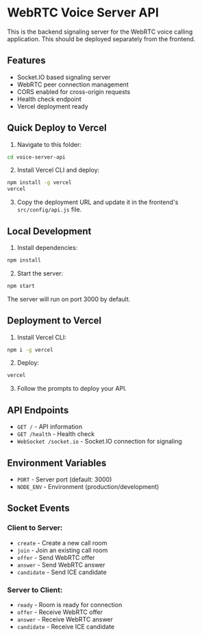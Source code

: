 # WebRTC Voice Server API

This is the backend signaling server for the WebRTC voice calling application. This should be deployed separately from the frontend.

## Features

- Socket.IO based signaling server
- WebRTC peer connection management
- CORS enabled for cross-origin requests
- Health check endpoint
- Vercel deployment ready

## Quick Deploy to Vercel

1. Navigate to this folder:
```bash
cd voice-server-api
```

2. Install Vercel CLI and deploy:
```bash
npm install -g vercel
vercel
```

3. Copy the deployment URL and update it in the frontend's `src/config/api.js` file.

## Local Development

1. Install dependencies:
```bash
npm install
```

2. Start the server:
```bash
npm start
```

The server will run on port 3000 by default.

## Deployment to Vercel

1. Install Vercel CLI:
```bash
npm i -g vercel
```

2. Deploy:
```bash
vercel
```

3. Follow the prompts to deploy your API.

## API Endpoints

- `GET /` - API information
- `GET /health` - Health check
- `WebSocket /socket.io` - Socket.IO connection for signaling

## Environment Variables

- `PORT` - Server port (default: 3000)
- `NODE_ENV` - Environment (production/development)

## Socket Events

### Client to Server:
- `create` - Create a new call room
- `join` - Join an existing call room
- `offer` - Send WebRTC offer
- `answer` - Send WebRTC answer
- `candidate` - Send ICE candidate

### Server to Client:
- `ready` - Room is ready for connection
- `offer` - Receive WebRTC offer
- `answer` - Receive WebRTC answer
- `candidate` - Receive ICE candidate
